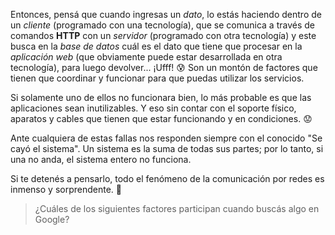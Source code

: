 Entonces, pensá que cuando ingresas un _dato_, lo estás haciendo dentro de un _cliente_ (programado con una tecnología), que se comunica a través de comandos **HTTP** con un _servidor_ (programado con otra tecnología) y este busca en la _base de datos_ cuál es el dato que tiene que procesar en la _aplicación web_ (que obviamente puede estar desarrollada en otra tecnología), para luego devolver... ¡Ufff! :cold_sweat: Son un montón de factores que tienen que coordinar y funcionar para que puedas utilizar los servicios. 

Si solamente uno de ellos no funcionara bien, lo más probable es que las aplicaciones sean inutilizables. Y eso sin contar con el soporte físico, aparatos y cables que tienen que estar funcionando y en condiciones. :worried:

Ante cualquiera de estas fallas nos responden siempre con el conocido "Se cayó el sistema". Un sistema es la suma de todas sus partes; por lo tanto, si una no anda, el sistema entero no funciona. 

Si te detenés a pensarlo, todo el fenómeno de la comunicación por redes es inmenso y sorprendente. :milky_way:

> ¿Cuáles de los siguientes factores participan cuando buscás algo en Google?